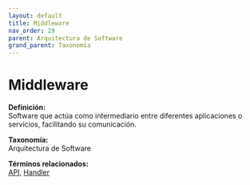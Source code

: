 ```yaml
---
layout: default
title: Middleware
nav_order: 29
parent: Arquitectura de Software
grand_parent: Taxonomía
---
```


# Middleware

**Definición:**  
Software que actúa como intermediario entre diferentes aplicaciones o servicios, facilitando su comunicación.

**Taxonomía:**  
Arquitectura de Software

**Términos relacionados:**  
[API](https://maleniski.github.io/diccionario-angl-tec-mx/docs/taxonomia/arquitectura-de-software/api.html), [Handler](https://maleniski.github.io/diccionario-angl-tec-mx/docs/taxonomia/arquitectura-de-software/handler.html)
